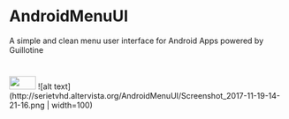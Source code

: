 
# AndroidMenuUI
A simple and clean menu user interface for Android Apps powered by Guillotine
#

<img src="http://serietvhd.altervista.org/AndroidMenuUI/Screenshot_2017-11-19-14-21-16.png" height="24" width="48">
![alt text](http://serietvhd.altervista.org/AndroidMenuUI/Screenshot_2017-11-19-14-21-16.png | width=100)
